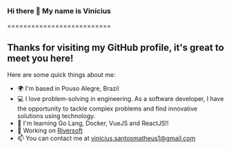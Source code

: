 ### Hi there 👋 My name is Vinícius
==========================

**Thanks for visiting my GitHub profile, it's great to meet you here!**
-----------------------------

Here are some quick things about me:

- 🌍  I'm based in Pouso Alegre, Brazil
- 💻 I love problem-solving in engineering. As a software developer, I have the opportunity to tackle complex problems and find innovative solutions using technology.
- 🔭 I'm learning Go Lang, Docker, VueJS and ReactJS!!
- 🚀 Working on [Riversoft](http://riversoft.com.br)
- 📫 You can contact me at [vinicius.santosmatheus1@gmail.com](mailto:vinicius.santosmatheus1@gmail.com)
